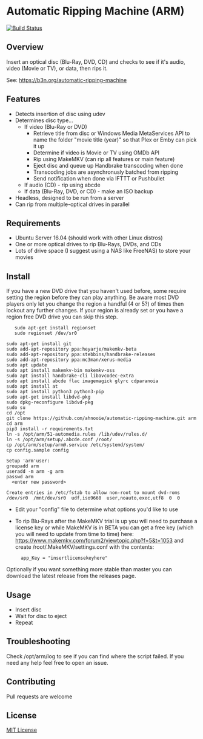# Automatic Ripping Machine (ARM)

[![Build Status](https://travis-ci.org/ahnooie/automatic-ripping-machine.svg?branch=master)](https://travis-ci.org/ahnooie/automatic-ripping-machine)

## Overview

Insert an optical disc (Blu-Ray, DVD, CD) and checks to see if it's audio, video (Movie or TV), or data, then rips it.

See: https://b3n.org/automatic-ripping-machine


## Features

- Detects insertion of disc using udev
- Determines disc type...
  - If video (Blu-Ray or DVD)
    - Retrieve title from disc or Windows Media MetaServices API to name the folder "movie title (year)" so that Plex or Emby can pick it up
    - Determine if video is Movie or TV using OMDb API
    - Rip using MakeMKV (can rip all features or main feature)
    - Eject disc and queue up Handbrake transcoding when done
    - Transcoding jobs are asynchronusly batched from ripping
    - Send notification when done via IFTTT or Pushbullet
  - If audio (CD) - rip using abcde
  - If data (Blu-Ray, DVD, or CD) - make an ISO backup
- Headless, designed to be run from a server
- Can rip from multiple-optical drives in parallel


## Requirements

- Ubuntu Server 16.04 (should work with other Linux distros)
- One or more optical drives to rip Blu-Rays, DVDs, and CDs
- Lots of drive space (I suggest using a NAS like FreeNAS) to store your movies

## Install

If you have a  new DVD drive that you haven't used before, some require setting the region before they can play anything.  Be aware most DVD players only let you change the region a handful (4 or 5?) of times then lockout any further changes.  If your region is already set or you have a region free DVD drive you can skip this step.

       sudo apt-get install regionset
       sudo regionset /dev/sr0

    sudo apt-get install git
    sudo add-apt-repository ppa:heyarje/makemkv-beta
    sudo add-apt-repository ppa:stebbins/handbrake-releases
    sudo add-apt-repository ppa:mc3man/xerus-media
    sudo apt update
    sudo apt install makemkv-bin makemkv-oss
    sudo apt install handbrake-cli libavcodec-extra
    sudo apt install abcde flac imagemagick glyrc cdparanoia
    sudo apt install at
    sudo apt install python3 python3-pip
    sudo apt-get install libdvd-pkg
    sudo dpkg-reconfigure libdvd-pkg
    sudo su
    cd /opt
    git clone https://github.com/ahnooie/automatic-ripping-machine.git arm
    cd arm
    pip3 install -r requirements.txt
    ln -s /opt/arm/51-automedia.rules /lib/udev/rules.d/
    ln -s /opt/arm/setup/.abcde.conf /root/
    cp /opt/arm/setup/arm@.service /etc/systemd/system/
    cp config.sample config

    Setup 'arm'user:
    groupadd arm
    useradd -m arm -g arm
    passwd arm 
      <enter new password>

    Create entries in /etc/fstab to allow non-root to mount dvd-roms
    /dev/sr0  /mnt/dev/sr0  udf,iso9660  user,noauto,exec,utf8  0  0

- Edit your "config" file to determine what options you'd like to use
- To rip Blu-Rays after the MakeMKV trial is up you will need to purchase a license key or while MakeMKV is in BETA you can get a free key (which you will need to update from time to time) here:  https://www.makemkv.com/forum2/viewtopic.php?f=5&t=1053 and create /root/.MakeMKV/settings.conf with the contents:

        app_Key = "insertlicensekeyhere"


Optionally if you want something more stable than master you can download the latest release from the releases page.

## Usage

- Insert disc
- Wait for disc to eject
- Repeat

## Troubleshooting

Check /opt/arm/log to see if you can find where the script failed.  If you need any help feel free to open an issue.

## Contributing

Pull requests are welcome

## License

[MIT License](LICENSE)
